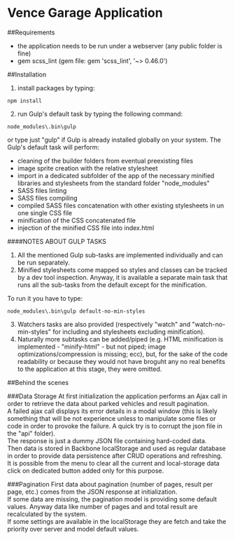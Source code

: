 # Vence Garage Application

##Requirements
- the application needs to be run under a webserver (any public folder is fine)
- gem scss_lint (gem file: gem 'scss_lint', '~> 0.46.0')

##Installation
1) install packages by typing:
```
npm install
```
2) run Gulp's default task by typing the following command:
```
node_modules\.bin\gulp
```
or type just "gulp" if Gulp is already installed globally on your system.
The Gulp's default task will perform:
- cleaning of the builder folders from eventual preexisting files
- image sprite creation with the relative stylesheet
- import in a dedicated subfolder of the app of the necessary minified libraries and stylesheets from the standard folder "node_modules"
- SASS files linting
- SASS files compiling
- compiled SASS files concatenation with other existing stylesheets in un one single CSS file
- minification of the CSS concatenated file
- injection of the minified CSS file into index.html

<p></p>

####NOTES ABOUT GULP TASKS
1. All the mentioned Gulp sub-tasks are implemented individually and can be run separately.
2. Minified stylesheets come mapped so styles and classes can be tracked by a dev tool inspection. Anyway, it is available a separate main task that runs all the sub-tasks from the default except for the minification.

To run it you have to type:<br />
```
node_modules\.bin\gulp default-no-min-styles
```
3. Watchers tasks are also provided (respectively "watch" and "watch-no-min-styles" for including and stylesheets excluding minification).
4. Naturally more subtasks can be added/piped (e.g. HTML minification is implemented - "minify-html" - but not piped; image optimizations/compression is missing; ecc), but, for the sake of the code readability or because they would not have broguht any no real benefits to the application at this stage, they were omitted.

<p></p>

##Behind the scenes

###Data Storage
At first initialization the application performs an Ajax call in order to retrieve the data about parked vehicles and result pagination.<br />
A failed ajax call displays its error details in a modal window (this is likely something that will be not experience unless to manipulate some files or code in order to provoke the failure. A quick try is to corrupt the json file in the "api" folder).<br />
The response is just a dummy JSON file containing hard-coded data.<br />
Then data is stored in Backbone localStorage and used as regular database in order to provide data persistence after CRUD operations and refreshing.<br />
It is possible from the menu to clear all the current and local-storage data click on dedicated button added only for this purpose.


###Pagination
First data about pagination (number of pages, result per page, etc.) comes from the JSON response at initialization.<br />
If some data are missing, the pagination model is providing some default values. Anyway data like number of pages and and total result are recalculated by the system.<br />
If some settings are available in the localStorage they are fetch and take the priority over server and model default values.<br />